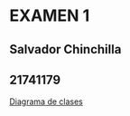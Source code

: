 # EXAMEN 1

## Salvador Chinchilla 
## 21741179

[Diagrama de clases](https://app.genmymodel.com/api/projects/_cvi9gGCOEe2ck8ytUMEi6A/diagrams/_cvi9g2COEe2ck8ytUMEi6A/svg) 